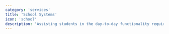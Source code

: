 ```yaml
---
category: 'services'
title: 'School Systems'
icon: 'school'
description: 'Assisting students in the day-to-day functionality required for schooling.'
---
```

